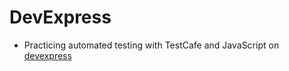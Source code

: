 # DevExpress
- Practicing automated testing with TestCafe and JavaScript on [devexpress](http://devexpress.github.io/testcafe/example)
